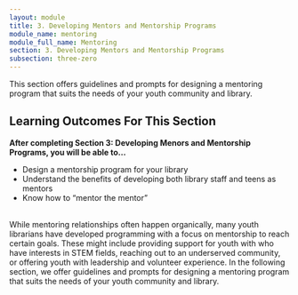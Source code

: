 ```yaml
---
layout: module
title: 3. Developing Mentors and Mentorship Programs
module_name: mentoring
module_full_name: Mentoring
section: 3. Developing Mentors and Mentorship Programs
subsection: three-zero
---
```


This section offers guidelines and prompts for designing a mentoring program that suits the needs of your youth community and library.

## Learning Outcomes For This Section

**After completing Section 3: Developing Menors and Mentorship Programs, you will be able to...**
<ul class="fancy">
  <li>Design a mentorship program for your library</li> 
  <li>Understand the benefits of developing both library staff and teens as mentors</li> 
  <li>Know how to “mentor the mentor”</li>
</ul>
<br>
While mentoring relationships often happen organically, many youth librarians have developed programming with a focus on mentorship to reach certain goals. These might include providing support for youth with who have interests in STEM fields, reaching out to an underserved community, or offering youth with leadership and volunteer experience. In the following section, we offer guidelines and prompts for designing a mentoring program that suits the needs of your youth community and library.
